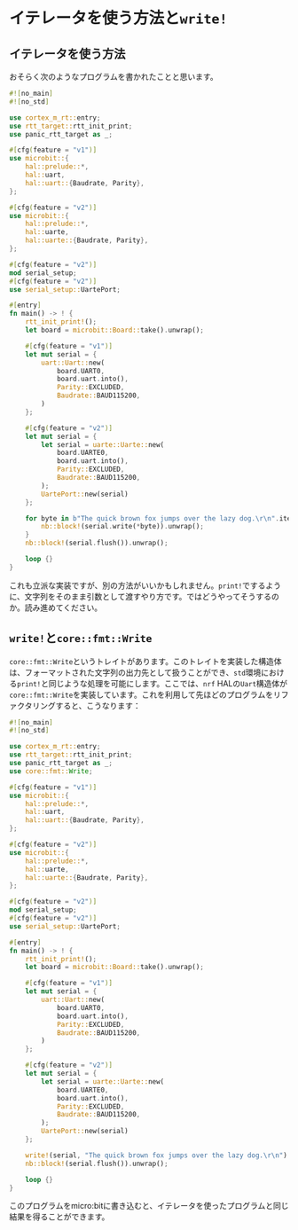<!-- # Naive approach and `write!`  -->

# イテレータを使う方法と`write!`

<!-- ## Naive approach -->

## イテレータを使う方法

<!-- You probably came up with a program similar to the following: -->

おそらく次のようなプログラムを書かれたことと思います。

```rs
#![no_main]
#![no_std]

use cortex_m_rt::entry;
use rtt_target::rtt_init_print;
use panic_rtt_target as _;

#[cfg(feature = "v1")]
use microbit::{
    hal::prelude::*,
    hal::uart,
    hal::uart::{Baudrate, Parity},
};

#[cfg(feature = "v2")]
use microbit::{
    hal::prelude::*,
    hal::uarte,
    hal::uarte::{Baudrate, Parity},
};

#[cfg(feature = "v2")]
mod serial_setup;
#[cfg(feature = "v2")]
use serial_setup::UartePort;

#[entry]
fn main() -> ! {
    rtt_init_print!();
    let board = microbit::Board::take().unwrap();

    #[cfg(feature = "v1")]
    let mut serial = {
        uart::Uart::new(
            board.UART0,
            board.uart.into(),
            Parity::EXCLUDED,
            Baudrate::BAUD115200,
        )
    };

    #[cfg(feature = "v2")]
    let mut serial = {
        let serial = uarte::Uarte::new(
            board.UARTE0,
            board.uart.into(),
            Parity::EXCLUDED,
            Baudrate::BAUD115200,
        );
        UartePort::new(serial)
    };

    for byte in b"The quick brown fox jumps over the lazy dog.\r\n".iter() {
        nb::block!(serial.write(*byte)).unwrap();
    }
    nb::block!(serial.flush()).unwrap();

    loop {}
}
```

<!-- While this is a perfectly valid implementation, at some point
you might want to have all the nice perks of `print!` such
as argument formatting and so on. If you are wondering how to do that, read on. -->

これも立派な実装ですが、別の方法がいいかもしれません。`print!`でするように、文字列をそのまま引数として渡すやり方です。ではどうやってそうするのか。読み進めてください。

<!-- ## `write!` and `core::fmt::Write` -->

## `write!`と`core::fmt::Write`

<!-- The `core::fmt::Write` trait allows us to use any struct that implements
it in basically the same way as we use `print!` in the `std` world.
In this case, the `Uart` struct from the `nrf` HAL does implement `core::fmt::Write`
so we can refactor our previous program into this: -->

`core::fmt::Write`というトレイトがあります。このトレイトを実装した構造体は、フォーマットされた文字列の出力先として扱うことができ、`std`環境における`print!`と同じような処理を可能にします。ここでは、`nrf` HALの`Uart`構造体が`core::fmt::Write`を実装しています。これを利用して先ほどのプログラムをリファクタリングすると、こうなります：

```rs
#![no_main]
#![no_std]

use cortex_m_rt::entry;
use rtt_target::rtt_init_print;
use panic_rtt_target as _;
use core::fmt::Write;

#[cfg(feature = "v1")]
use microbit::{
    hal::prelude::*,
    hal::uart,
    hal::uart::{Baudrate, Parity},
};

#[cfg(feature = "v2")]
use microbit::{
    hal::prelude::*,
    hal::uarte,
    hal::uarte::{Baudrate, Parity},
};

#[cfg(feature = "v2")]
mod serial_setup;
#[cfg(feature = "v2")]
use serial_setup::UartePort;

#[entry]
fn main() -> ! {
    rtt_init_print!();
    let board = microbit::Board::take().unwrap();

    #[cfg(feature = "v1")]
    let mut serial = {
        uart::Uart::new(
            board.UART0,
            board.uart.into(),
            Parity::EXCLUDED,
            Baudrate::BAUD115200,
        )
    };

    #[cfg(feature = "v2")]
    let mut serial = {
        let serial = uarte::Uarte::new(
            board.UARTE0,
            board.uart.into(),
            Parity::EXCLUDED,
            Baudrate::BAUD115200,
        );
        UartePort::new(serial)
    };

    write!(serial, "The quick brown fox jumps over the lazy dog.\r\n").unwrap();
    nb::block!(serial.flush()).unwrap();

    loop {}
}
```

<!-- If you were to flash this program onto your micro:bit, you'll
see that it is functionally equivalent to the iterator-based
program you came up with. -->

このプログラムをmicro:bitに書き込むと、イテレータを使ったプログラムと同じ結果を得ることができます。
